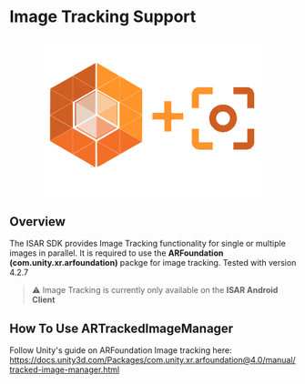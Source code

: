 # Image Tracking Support

<p align="center">
	<img src="images/isar_imagetracking.png" width="380px">
</p>

## Overview
The ISAR SDK provides Image Tracking functionality for single or multiple images in parallel. It is required to use the **ARFoundation (com.unity.xr.arfoundation)** packge for image tracking.
Tested with version 4.2.7

> :warning: Image Tracking is currently only available on the **ISAR Android Client**

## How To Use **ARTrackedImageManager**

Follow Unity's guide on ARFoundation Image tracking here: https://docs.unity3d.com/Packages/com.unity.xr.arfoundation@4.0/manual/tracked-image-manager.html
